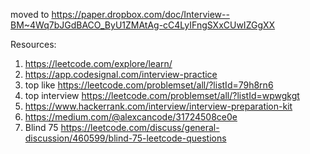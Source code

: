 moved to https://paper.dropbox.com/doc/Interview--BM~4Wq7bJGdBACO_ByU1ZMAtAg-cC4LyIFngSXxCUwIZGgXX

Resources:
1. https://leetcode.com/explore/learn/
2. https://app.codesignal.com/interview-practice
3. top like https://leetcode.com/problemset/all/?listId=79h8rn6 
4. top interview https://leetcode.com/problemset/all/?listId=wpwgkgt 
5. https://www.hackerrank.com/interview/interview-preparation-kit
6. https://medium.com/@alexcancode/31724508ce0e
7. Blind 75 https://leetcode.com/discuss/general-discussion/460599/blind-75-leetcode-questions